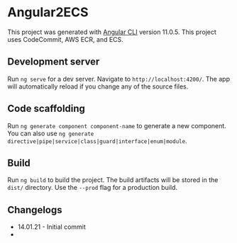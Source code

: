 # Angular2ECS

This project was generated with [Angular CLI](https://github.com/angular/angular-cli) version 11.0.5.
This project uses CodeCommit, AWS ECR, and ECS.

## Development server

Run `ng serve` for a dev server. Navigate to `http://localhost:4200/`. The app will automatically reload if you change any of the source files.

## Code scaffolding

Run `ng generate component component-name` to generate a new component. You can also use `ng generate directive|pipe|service|class|guard|interface|enum|module`.

## Build

Run `ng build` to build the project. The build artifacts will be stored in the `dist/` directory. Use the `--prod` flag for a production build.

## Changelogs
* 14.01.21 - Initial commit
* 